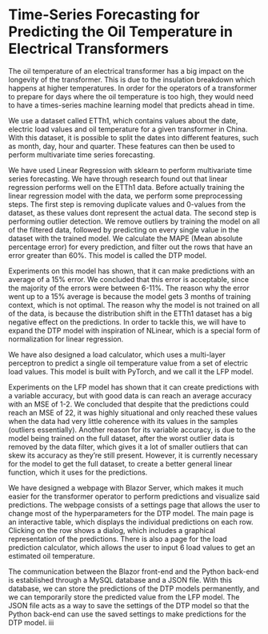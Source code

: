 # Time-Series Forecasting for Predicting the Oil Temperature in Electrical Transformers
The oil temperature of an electrical transformer has a big impact on the longevity of the transformer. This is due to
the insulation breakdown which happens at higher temperatures. In order for the operators of a transformer to
prepare for days where the oil temperature is too high, they would need to have a times-series machine learning
model that predicts ahead in time.

We use a dataset called ETTh1, which contains values about the date, electric load values and oil temperature for a
given transformer in China. With this dataset, it is possible to split the dates into different features, such as month,
day, hour and quarter. These features can then be used to perform multivariate time series forecasting.

We have used Linear Regression with sklearn to perform multivariate time series forecasting. We have through
research found out that linear regression performs well on the ETTh1 data. Before actually training the linear
regression model with the data, we perform some preprocessing steps. The first step is removing duplicate values
and 0-values from the dataset, as these values dont represent the actual data. The second step is performing outlier
detection. We remove outliers by training the model on all of the filtered data, followed by predicting on every single
value in the dataset with the trained model. We calculate the MAPE (Mean absolute percentage error) for every
prediction, and filter out the rows that have an error greater than 60%. This model is called the DTP model.

Experiments on this model has shown, that it can make predictions with an average of a 15% error. We concluded
that this error is acceptable, since the majority of the errors were between 6-11%. The reason why the error went up
to a 15% average is because the model gets 3 months of training context, which is not optimal. The reason why
the model is not trained on all of the data, is because the distribution shift in the ETTh1 dataset has a big negative
effect on the predictions. In order to tackle this, we will have to expand the DTP model with inspiration of NLinear,
which is a special form of normalization for linear regression.

We have also designed a load calculator, which uses a multi-layer perceptron to predict a single oil temperature
value from a set of electric load values. This model is built with PyTorch, and we call it the LFP model.

Experiments on the LFP model has shown that it can create predictions with a variable accuracy, but with good
data is can reach an average accuracy with an MSE of 1-2. We concluded that despite that the predictions could
reach an MSE of 22, it was highly situational and only reached these values when the data had very little coherence
with its values in the samples (outliers essentially). Another reason for its variable accuracy, is due to the model
being trained on the full dataset, after the worst outlier data is removed by the data filter, which gives it a lot of
smaller outliers that can skew its accuracy as they’re still present. However, it is currently necessary for the model
to get the full dataset, to create a better general linear function, which it uses for the predictions.

We have designed a webpage with Blazor Server, which makes it much easier for the transformer operator to
perform predictions and visualize said predictions. The webpage consists of a settings page that allows the user to
change most of the hyperparameters for the DTP model. The main page is an interactive table, which displays the
individual predictions on each row. Clicking on the row shows a dialog, which includes a graphical representation
of the predictions. There is also a page for the load prediction calculator, which allows the user to input 6 load
values to get an estimated oil temperature.

The communication between the Blazor front-end and the Python back-end is established through a MySQL database
and a JSON file. With this database, we can store the predictions of the DTP models permanently, and we can
temporarily store the predicted value from the LFP model. The JSON file acts as a way to save the settings of the
DTP model so that the Python back-end can use the saved settings to make predictions for the DTP model.
iii

